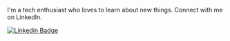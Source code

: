 
<!-- You can create your own header images using Canva, it has a lot of templates. If you do, use the following link https://www.canva.com/join/celeriac-tread-jellyfish -->
I'm a tech enthusiast who loves to learn about new things. Connect with me on LinkedIn.


[![Linkedin Badge](https://img.shields.io/badge/-SudheshGnanasekaran-blue?style=flat-square&logo=Linkedin&logoColor=white&link=https://www.linkedin.com/in/sudheshgnanasekaran/)](https://www.linkedin.com/in/sudheshgnanasekaran/)
